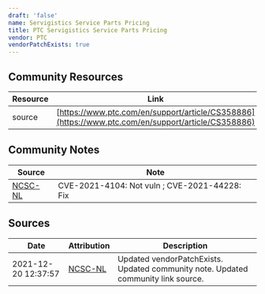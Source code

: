 ```yaml
---
draft: 'false'
name: Servigistics Service Parts Pricing
title: PTC Servigistics Service Parts Pricing
vendor: PTC
vendorPatchExists: true
---
```



## Community Resources
| Resource | Link |
| --- | --- |
| source | [https://www.ptc.com/en/support/article/CS358886](https://www.ptc.com/en/support/article/CS358886) |

## Community Notes
| Source | Note |
| --- | --- |
| [NCSC-NL](https://github.com/NCSC-NL/log4shell/blob/main/software/README.md) | CVE-2021-4104: Not vuln ; CVE-2021-44228: Fix </ul> |

## Sources
| Date | Attribution | Description |
| --- | --- | --- |
| 2021-12-20 12:37:57 | [NCSC-NL](https://github.com/NCSC-NL/log4shell/blob/main/software/README.md) | Updated vendorPatchExists. Updated community note. Updated community link source.  |
